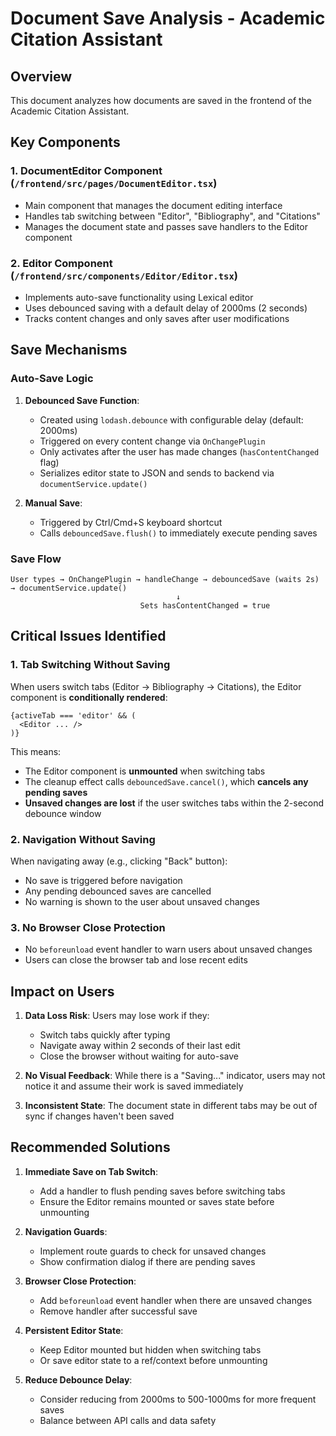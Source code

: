 # Document Save Analysis - Academic Citation Assistant

## Overview
This document analyzes how documents are saved in the frontend of the Academic Citation Assistant.

## Key Components

### 1. DocumentEditor Component (`/frontend/src/pages/DocumentEditor.tsx`)
- Main component that manages the document editing interface
- Handles tab switching between "Editor", "Bibliography", and "Citations"
- Manages the document state and passes save handlers to the Editor component

### 2. Editor Component (`/frontend/src/components/Editor/Editor.tsx`)
- Implements auto-save functionality using Lexical editor
- Uses debounced saving with a default delay of 2000ms (2 seconds)
- Tracks content changes and only saves after user modifications

## Save Mechanisms

### Auto-Save Logic
1. **Debounced Save Function**:
   - Created using `lodash.debounce` with configurable delay (default: 2000ms)
   - Triggered on every content change via `OnChangePlugin`
   - Only activates after the user has made changes (`hasContentChanged` flag)
   - Serializes editor state to JSON and sends to backend via `documentService.update()`

2. **Manual Save**:
   - Triggered by Ctrl/Cmd+S keyboard shortcut
   - Calls `debouncedSave.flush()` to immediately execute pending saves

### Save Flow
```
User types → OnChangePlugin → handleChange → debouncedSave (waits 2s) → documentService.update()
                                     ↓
                             Sets hasContentChanged = true
```

## Critical Issues Identified

### 1. Tab Switching Without Saving
When users switch tabs (Editor → Bibliography → Citations), the Editor component is **conditionally rendered**:
```tsx
{activeTab === 'editor' && (
  <Editor ... />
)}
```

This means:
- The Editor component is **unmounted** when switching tabs
- The cleanup effect calls `debouncedSave.cancel()`, which **cancels any pending saves**
- **Unsaved changes are lost** if the user switches tabs within the 2-second debounce window

### 2. Navigation Without Saving
When navigating away (e.g., clicking "Back" button):
- No save is triggered before navigation
- Any pending debounced saves are cancelled
- No warning is shown to the user about unsaved changes

### 3. No Browser Close Protection
- No `beforeunload` event handler to warn users about unsaved changes
- Users can close the browser tab and lose recent edits

## Impact on Users

1. **Data Loss Risk**: Users may lose work if they:
   - Switch tabs quickly after typing
   - Navigate away within 2 seconds of their last edit
   - Close the browser without waiting for auto-save

2. **No Visual Feedback**: While there is a "Saving..." indicator, users may not notice it and assume their work is saved immediately

3. **Inconsistent State**: The document state in different tabs may be out of sync if changes haven't been saved

## Recommended Solutions

1. **Immediate Save on Tab Switch**:
   - Add a handler to flush pending saves before switching tabs
   - Ensure the Editor remains mounted or saves state before unmounting

2. **Navigation Guards**:
   - Implement route guards to check for unsaved changes
   - Show confirmation dialog if there are pending saves

3. **Browser Close Protection**:
   - Add `beforeunload` event handler when there are unsaved changes
   - Remove handler after successful save

4. **Persistent Editor State**:
   - Keep Editor mounted but hidden when switching tabs
   - Or save editor state to a ref/context before unmounting

5. **Reduce Debounce Delay**:
   - Consider reducing from 2000ms to 500-1000ms for more frequent saves
   - Balance between API calls and data safety